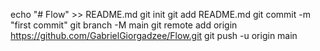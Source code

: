 echo "# Flow" >> README.md
git init
git add README.md
git commit -m "first commit"
git branch -M main
git remote add origin https://github.com/GabrielGiorgadzee/Flow.git
git push -u origin main
